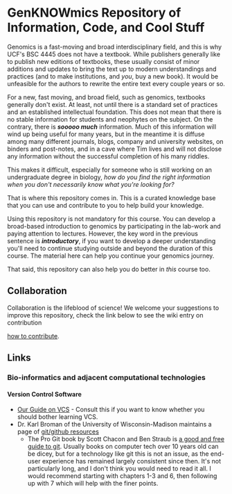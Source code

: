 # GenKNOWmics Repository of Information, Code, and Cool Stuff

Genomics is a fast-moving and broad interdisciplinary field, and this is why UCF's BSC 4445 does not have a textbook. While publishers generally like to publish new editions of textbooks, these usually consist of minor additions and updates to bring the text up to modern understandings and practices (and to make institutions, and _you_, buy a new book). It would be unfeasible for the authors to rewrite the entire text every couple years or so.

For a new, fast moving, and broad field, such as genomics, textbooks generally don't exist. At least, not until there is a standard set of practices and an established intellectual foundation. This does not mean that there is no stable information for students and neophytes on the subject. On the contrary, there is **_sooooo much_** information. Much of this information will wind up being useful for many years, but in the meantime it is diffuse among many different journals, blogs, company and university websites, on binders and post-notes, and in a cave where Tim lives and will not disclose any information without the successful completion of his many riddles.   

This makes it difficult, especially for someone who is still working on an undergraduate degree in biology, _how do you find the right information when you don't necessarily know what you're looking for?_

That is where this repository comes in. This is a curated knowledge base that you can use and contribute to you to help build your knowledge.

Using this repository is not mandatory for this course. You can develop a broad-based introduction to genomics by participating in the lab-work and paying attention to lectures. However, the key word in the previous sentence is _**introductory**_, if you want to develop a deeper understanding you'll need to continue studying outside and beyond the duration of this course. The material here can help you continue your genomics journey.

That said, this repository can also help you do better in _this_ course too.

## Collaboration 
Collaboration is the lifeblood of science! We welcome your suggestions to improve this repository, check the link below to see the wiki entry on contribution 

[how to contribute](https://github.com/brotherjack/geknowmics-repo/wiki/How-to-Contribute).

## Links

### Bio-informatics and adjacent computational technologies

#### Version Control Software

- [Our Guide on VCS](guides/git.md) - Consult this if you want to know whether you should bother learning VCS.
- Dr. Karl Broman of the University of Wisconsin-Madison maintains a page of [git/github resources](https://kbroman.org/github_tutorial/pages/resources.html)
	- The Pro Git book by Scott Chacon and Ben Straub is [a good and free guide to git](https://git-scm.com/book/en/v2). Usually books on computer tech over 10 years old can be dicey, but for a technology like git this is not an issue, as the end-user experience has remained largely consistent since then. It's not particularly long, and I don't think you would need to read it all. I would recommend starting with chapters 1-3 and 6, then following up with 7 which will help with the finer points.
